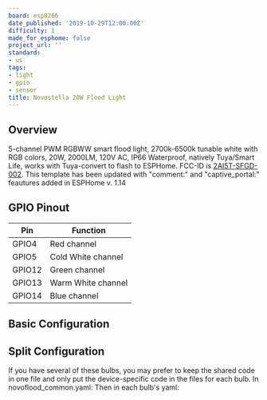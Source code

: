 ```yaml
---
board: esp8266
date_published: '2019-10-29T12:00:00Z'
difficulty: 1
made_for_esphome: false
project_url: ''
standard:
- us
tags:
- light
- gpio
- sensor
title: Novostella 20W Flood Light
---
```


## Overview

5-channel PWM RGBWW smart flood light, 2700k-6500k tunable white with RGB colors, 20W, 2000LM, 120V AC, IP66 Waterproof, natively Tuya/Smart Life, works with Tuya-convert to flash to ESPHome. FCC-ID is [2AI5T-SFGD-002](https://fccid.io/2AI5T-SFGD-002/Internal-Photos/Internal-photos-4401574).
This template has been updated with "comment:" and "captive_portal:" feautures added in ESPHome v. 1.14

## GPIO Pinout

| Pin    | Function           |
| ------ | ------------------ |
| GPIO4  | Red channel        |
| GPIO5  | Cold White channel |
| GPIO12 | Green channel      |
| GPIO13 | Warm White channel |
| GPIO14 | Blue channel       |

## Basic Configuration

## Split Configuration

If you have several of these bulbs, you may prefer to keep the shared code in one file and only put the device-specific code in the files for each bulb.
In novoflood_common.yaml:
Then in each bulb's yaml: